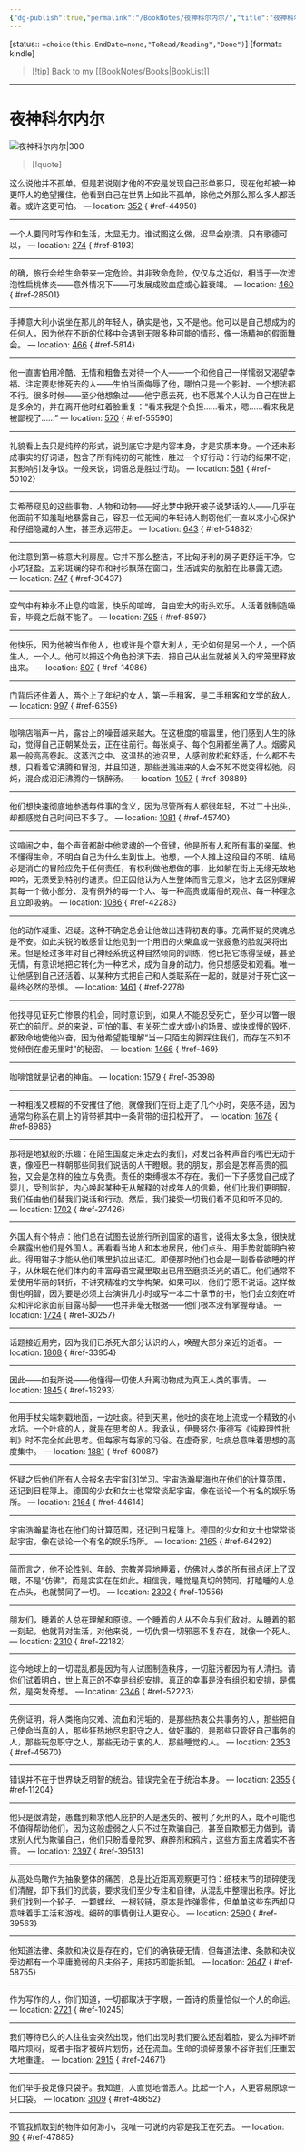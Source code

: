 ```yaml
---
{"dg-publish":true,"permalink":"/BookNotes/夜神科尔内尔/","title":"夜神科尔内尔","noteIcon":""}
---
```


[status:: `=choice(this.EndDate=none,"ToRead/Reading","Done")`]
[format:: kindle]

>[!tip] Back to my [[BookNotes/Books\|BookList]]

---
# 夜神科尔内尔

![夜神科尔内尔|300](https://img9.doubanio.com/view/subject/l/public/s29604949.jpg)

>[!quote]

这么说他并不孤单。但是若说刚才他的不安是发现自己形单影只，现在他却被一种更吓人的绝望攫住，他看到自己在世界上如此不孤单，除他之外那么那么多人都活着。或许这更可怕。 — location: [352]()
{ #ref-44950}


---
一个人要同时写作和生活，太显无力。谁试图这么做，迟早会崩溃。只有歌德可以， — location: [274]()
{ #ref-8193}


---
的确，旅行会给生命带来一定危险。并非致命危险，仅仅与之近似，相当于一次滤泡性扁桃体炎——意外情况下——可发展成败血症或心脏衰竭。 — location: [460]()
{ #ref-28501}


---
手捧意大利小说坐在那儿的年轻人，确实是他，又不是他。他可以是自己想成为的任何人，因为他在不断的位移中会遇到无限多种可能的情形，像一场精神的假面舞会。 — location: [466]()
{ #ref-5814}


---
他一直害怕用冷酷、无情和粗鲁去对待一个人——一个和他自己一样懦弱又渴望幸福、注定要悲惨死去的人——生怕当面侮辱了他，哪怕只是一个影射、一个想法都不行。很多时候——至少他想象过——他宁愿去死，也不愿某个人认为自己在世上是多余的，并在离开他时红着脸重复：“看来我是个负担……看来，嗯……看来我是被鄙视了……” — location: [570]()
{ #ref-55590}


---
礼貌看上去只是纯粹的形式，说到底它才是内容本身，才是实质本身。一个还未形成事实的好词语，包含了所有纯初的可能性，胜过一个好行动：行动的结果不定，其影响引发争议。一般来说，词语总是胜过行动。 — location: [581]()
{ #ref-50102}


---
艾希蒂窥见的这些事物、人物和动物——好比梦中掀开被子说梦话的人——几乎在他面前不知羞耻地暴露自己，容忍一位无闻的年轻诗人剽窃他们一直以来小心保护和仔细隐藏的人生，甚至永远带走。 — location: [643]()
{ #ref-54882}


---
他注意到第一栋意大利房屋。它并不那么整洁，不比匈牙利的房子更舒适干净。它小巧轻盈。五彩斑斓的碎布和衬衫飘荡在窗口，生活诚实的肮脏在此暴露无遗。 — location: [747]()
{ #ref-30437}


---
空气中有种永不止息的喧嚣，快乐的喧哗，自由宏大的街头欢乐。人活着就制造噪音，毕竟之后就不能了。 — location: [795]()
{ #ref-8597}


---
他快乐，因为他被当作他人，也或许是个意大利人，无论如何是另一个人，一个陌生人，一个人。他可以把这个角色扮演下去，把自己从出生就被关入的牢笼里释放出来。 — location: [807]()
{ #ref-14986}


---
门背后还住着人，两个上了年纪的女人，第一手租客，是二手租客和文学的敌人。 — location: [997]()
{ #ref-6359}


---
咖啡店嗡声一片，露台上的噪音越来越大。在这极度的喧嚣里，他们感到人生的脉动，觉得自己正朝某处去，正在往前行。每张桌子、每个包厢都坐满了人。烟雾风暴一般高高卷起。这蒸汽之中、这温热的池沼里，人感到放松和舒适，什么都不去想，只看着它沸腾和冒泡，并且知道，那些迸溅进来的人会不知不觉变得松弛，闷炖，混合成汩汩沸腾的一锅醉汤。 — location: [1057]()
{ #ref-39889}


---
他们想快速彻底地参透每件事的含义，因为尽管所有人都很年轻，不过二十出头，却都感觉自己时间已不多了。 — location: [1081]()
{ #ref-45740}


---
这喧闹之中，每个声音都敲中他灵魂的一个音键，他是所有人和所有事的亲属。他不懂得生命，不明白自己为什么生到世上。他想，一个人摊上这段目的不明、结局必是消亡的冒险应免于任何责任，有权利做他想做的事，比如躺在街上无缘无故地呻吟，无须受到特别的谴责。但正因他认为人生整体而言无意义，他才去区别理解其每一个微小部分、没有例外的每一个人、每一种高贵或庸俗的观点、每一种理念且立即吸纳。 — location: [1086]()
{ #ref-42283}


---
他的动作凝重、迟疑。这种不确定总会让他做出违背初衷的事。充满怀疑的灵魂总是不安。如此尖锐的敏感曾让他见到一个用旧的火柴盒或一张疲惫的脸就哭将出来。但是经过多年对自己神经系统这种自然倾向的训练，他已把它练得坚硬，甚至无情，有意识地把它转化为一种艺术，成为自身的动力。他只想感受和观看。唯一让他感到自己还活着、以某种方式把自己和人类联系在一起的，就是对于死亡这一最终必然的恐惧。 — location: [1461]()
{ #ref-2278}


---
他找寻见证死亡惨景的机会，同时意识到，如果人不能忍受死亡，至少可以瞥一眼死亡的前厅。总的来说，可怕的事、有关死亡或大或小的场景、或快或慢的毁坏，都致命地使他兴奋，因为他希望能理解“当一只陌生的脚踩住我们，而存在不知不觉倾倒在虚无里时”的秘密。 — location: [1466]()
{ #ref-469}


---
咖啡馆就是记者的神庙。 — location: [1579]()
{ #ref-35398}


---
一种粗浅又模糊的不安攫住了他，就像我们在街上走了几个小时，突感不适，因为通常匀称系在肩上的背带裤其中一条背带的纽扣松开了。 — location: [1678]()
{ #ref-8986}


---
那将是地狱般的乐趣：在陌生国度走来走去的我们，对发出各种声音的嘴巴无动于衷，像哑巴一样朝那些同我们说话的人干瞪眼。我的朋友，那会是怎样高贵的孤独，又会是怎样的独立与免责。责任的束缚根本不存在。我们一下子感觉自己成了婴儿，受到监护，内心唤起某种无从解释的对成年人的信赖，他们比我们更明智。我们任由他们替我们说话和行动。然后，我们接受一切我们看不见和听不见的。 — location: [1702]()
{ #ref-27426}


---
外国人有个特点：他们总在试图去说旅行所到国家的语言，说得太多太急，很快就会暴露出他们是外国人。再看看当地人和本地居民，他们点头、用手势就能明白彼此。得用钳子才能从他们嘴里扒拉出语汇。即便那时他们也会是一副昏昏欲睡的样子，从休眠在他们体内的丰富母语宝藏里取出已用至磨损泛光的语汇。他们通常不爱使用华丽的转折，不讲究精准的文学构架。如果可以，他们宁愿不说话。这样做倒也明智，因为要是必须上台演讲几小时或写一本二十章节的书，他们会立刻在听众和评论家面前自露马脚——也并非毫无根据——他们根本没有掌握母语。 — location: [1724]()
{ #ref-30257}


---
话题接近用完，因为我们已杀死大部分认识的人，唤醒大部分亲近的逝者。 — location: [1808]()
{ #ref-33954}


---
因此——如我所说——他懂得一切使人升离动物成为真正人类的事情。 — location: [1845]()
{ #ref-16293}


---
他用手杖尖端刺戳地面，一边吐痰。待到天黑，他吐的痰在地上流成一个精致的小水坑。一个吐痰的人，就是在思考的人。我承认，伊曼努尔·康德写《纯粹理性批判》时不完全如此思考。但每家有每家的习俗。在虚奇家，吐痰总意味着思想的高度集中。 — location: [1881]()
{ #ref-60087}


---
怀疑之后他们所有人会报名去宇宙[3]学习。宇宙浩瀚星海也在他们的计算范围，还记到日程簿上。德国的少女和女士也常常谈起宇宙，像在谈论一个有名的娱乐场所。 — location: [2164]()
{ #ref-44614}


---
宇宙浩瀚星海也在他们的计算范围，还记到日程簿上。德国的少女和女士也常常谈起宇宙，像在谈论一个有名的娱乐场所。 — location: [2165]()
{ #ref-64292}


---
简而言之，他不论性别、年龄、宗教差异地睡着，仿佛对人类的所有弱点闭上了双眼，不是“仿佛”，而是实实在在如此。相信我，睡觉是真切的赞同。打瞌睡的人总在点头，也就赞同了一切。 — location: [2302]()
{ #ref-10556}


---
朋友们，睡着的人总在理解和原谅。一个睡着的人从不会与我们敌对。从睡着的那一刻起，他就背对生活，对他来说，一切仇恨一切邪恶不复存在，就像一个死人。 — location: [2310]()
{ #ref-22182}


---
迄今地球上的一切混乱都是因为有人试图制造秩序，一切脏污都因为有人清扫。请你们试着明白，世上真正的不幸是组织安排。真正的幸事是没有组织和安排，是偶然，是突发奇想。 — location: [2346]()
{ #ref-52223}


---
先例证明，将人类拖向灾难、流血和污垢的，是那些热衷公共事务的人，那些把自己使命当真的人，那些狂热地尽忠职守之人。做好事的，是那些只管好自己事务的人，那些玩忽职守之人，那些无动于衷的人，那些睡觉的人。 — location: [2353]()
{ #ref-45670}


---
错误并不在于世界缺乏明智的统治。错误完全在于统治本身。 — location: [2355]()
{ #ref-11204}


---
他只是很清楚，愚蠢到赖求他人庇护的人是迷失的、被判了死刑的人，既不可能也不值得帮助他们，因为这般虚弱之人只不过在欺骗自己，甚至自欺都无力做到，请求别人代为欺骗自己，他们只盼着曼陀罗、麻醉剂和鸦片，这些方面主席着实不吝啬。 — location: [2397]()
{ #ref-39513}


---
从高处鸟瞰作为抽象整体的痛苦，总是比近距离观察更可怕：细枝末节的琐碎使我们清醒，卸下我们的武装，要求我们至少专注和自律，从混乱中整理出秩序。好比我们找到一个轮子、一颗螺丝、一根铰链，原本是炸弹零件，但单单这些东西却只意味着手工活和游戏。细碎的事情倒让人更安心。 — location: [2590]()
{ #ref-39563}


---
他知道法律、条款和决议是存在的，它们的确铁硬无情，但每道法律、条款和决议旁边都有一个平庸脆弱的凡夫俗子，用技巧即能拆卸。 — location: [2647]()
{ #ref-58755}


---
作为写作的人，你们知道，一切都取决于字眼，一首诗的质量恰似一个人的命运。 — location: [2721]()
{ #ref-10245}


---
我们等待已久的人往往会突然出现，他们出现时我们要么还刮着脸，要么为摔坏新唱片烦闷，或者手指才被碎片划伤，还在流血。生命的琐碎景象不容许我们庄重宏大地重逢。 — location: [2915]()
{ #ref-24671}


---
他们举手投足像只袋子。我知道，人直觉地憎恶人。比起一个人，人更容易原谅一只口袋。 — location: [3109]()
{ #ref-48652}


---
不管我抓取到的物件如何渺小，我唯一可说的内容是我正在死去。 — location: [90]()
{ #ref-47885}

